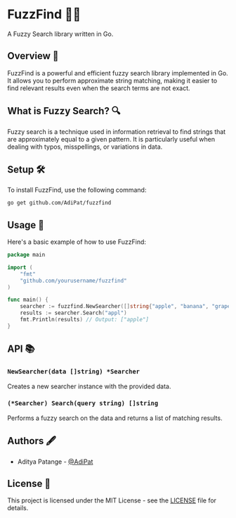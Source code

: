 # FuzzFind 🕵️‍♂️

A Fuzzy Search library written in Go.

## Overview 📖

FuzzFind is a powerful and efficient fuzzy search library implemented in Go. It allows you to perform approximate string matching, making it easier to find relevant results even when the search terms are not exact.

## What is Fuzzy Search? 🔍

Fuzzy search is a technique used in information retrieval to find strings that are approximately equal to a given pattern. It is particularly useful when dealing with typos, misspellings, or variations in data.

## Setup 🛠️

To install FuzzFind, use the following command:

```sh
go get github.com/AdiPat/fuzzfind
```

## Usage 🚀

Here's a basic example of how to use FuzzFind:

```go
package main

import (
    "fmt"
    "github.com/yourusername/fuzzfind"
)

func main() {
    searcher := fuzzfind.NewSearcher([]string{"apple", "banana", "grape", "orange"})
    results := searcher.Search("appl")
    fmt.Println(results) // Output: ["apple"]
}
```

## API 📚

### `NewSearcher(data []string) *Searcher`

Creates a new searcher instance with the provided data.

### `(*Searcher) Search(query string) []string`

Performs a fuzzy search on the data and returns a list of matching results.

## Authors 🖋️

- Aditya Patange - [@AdiPat](https://github.com/AdiPat)

## License 📄

This project is licensed under the MIT License - see the [LICENSE](LICENSE) file for details.
